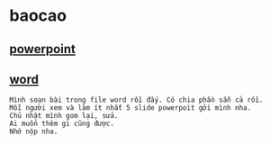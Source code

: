 # baocao
## [powerpoint](https://drive.google.com/drive/u/1/folders/1ZKKqUyuULMxX8SCtwIP2gU3xMHxcUhu7)
## [word](https://drive.google.com/drive/u/1/folders/1N8MEEgkbWgdTJa5eVflF3cEea-gMzW5t)
	Mình soạn bài trong file word rồi đấy. Có chia phần sẵn cả rồi.
	Mỗi người xem và làm ít nhất 5 slide powerpoit gởi mình nha.
	Chủ nhật mình gom lại, sửa.
	Ai muốn thêm gì cũng được.
	Nhớ nộp nha.
	
